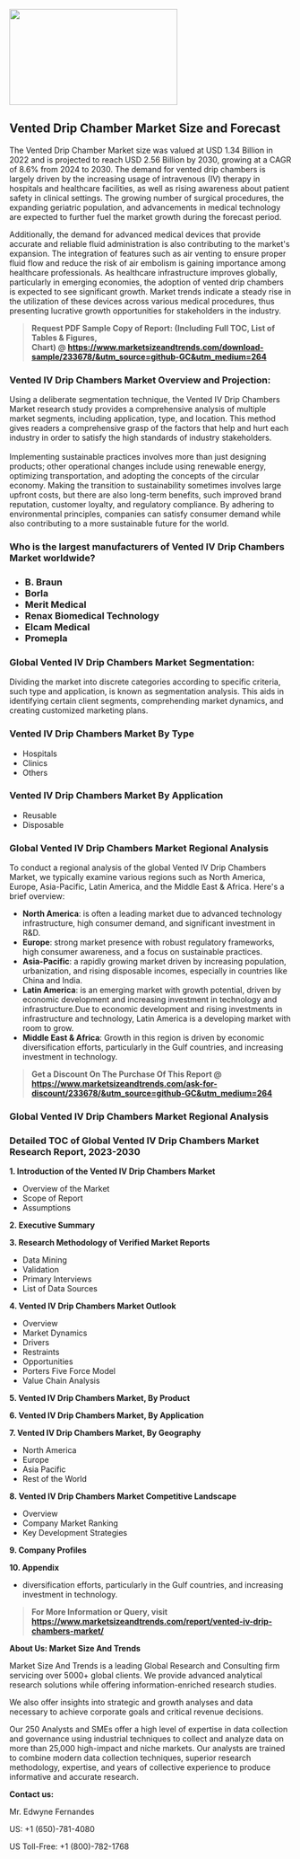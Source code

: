 <p><img class="alignnone size-medium wp-image-20088" src="https://ffe5etoiles.com/wp-content/uploads/2024/12/MST1-300x171.png" alt="" width="300" height="171" /></p><h2>Vented Drip Chamber Market Size and Forecast</h2><p>The Vented Drip Chamber Market size was valued at USD 1.34 Billion in 2022 and is projected to reach USD 2.56 Billion by 2030, growing at a CAGR of 8.6% from 2024 to 2030. The demand for vented drip chambers is largely driven by the increasing usage of intravenous (IV) therapy in hospitals and healthcare facilities, as well as rising awareness about patient safety in clinical settings. The growing number of surgical procedures, the expanding geriatric population, and advancements in medical technology are expected to further fuel the market growth during the forecast period.</p><p>Additionally, the demand for advanced medical devices that provide accurate and reliable fluid administration is also contributing to the market's expansion. The integration of features such as air venting to ensure proper fluid flow and reduce the risk of air embolism is gaining importance among healthcare professionals. As healthcare infrastructure improves globally, particularly in emerging economies, the adoption of vented drip chambers is expected to see significant growth. Market trends indicate a steady rise in the utilization of these devices across various medical procedures, thus presenting lucrative growth opportunities for stakeholders in the industry.</p></p><blockquote id="" class=""><strong>Request PDF Sample Copy of Report: (Including Full TOC, List of Tables &amp; Figures, Chart)&nbsp;@&nbsp;<strong><a href="https://www.marketsizeandtrends.com/download-sample/233678/&utm_source=github-GC&utm_medium=264" target="_blank">https://www.marketsizeandtrends.com/download-sample/233678/&utm_source=github-GC&utm_medium=264</a></strong></strong></blockquote><h3 id="" class="">Vented IV Drip Chambers Market&nbsp;Overview and Projection:</h3><p id="" class="">Using a deliberate segmentation technique, the Vented IV Drip Chambers Market research study provides a comprehensive analysis of multiple market segments, including application, type, and location. This method gives readers a comprehensive grasp of the factors that help and hurt each industry in order to satisfy the high standards of industry stakeholders. <br /> <br />Implementing sustainable practices involves more than just designing products; other operational changes include using renewable energy, optimizing transportation, and adopting the concepts of the circular economy. Making the transition to sustainability sometimes involves large upfront costs, but there are also long-term benefits, such improved brand reputation, customer loyalty, and regulatory compliance. By adhering to environmental principles, companies can satisfy consumer demand while also contributing to a more sustainable future for the world.</p><h3 id="" class="">Who is the largest manufacturers of&nbsp;Vented IV Drip Chambers Market worldwide?</h3><h3 class=""><p><ul><li>B. Braun </li><li> Borla </li><li> Merit Medical </li><li> Renax Biomedical Technology </li><li> Elcam Medical </li><li> Promepla</li></ul></p></h3><h3 id="" class="">Global&nbsp;Vented IV Drip Chambers Market Segmentation:</h3><p id="" class="">Dividing the market into discrete categories according to specific criteria, such type and application, is known as segmentation analysis. This aids in identifying certain client segments, comprehending market dynamics, and creating customized marketing plans.</p><h3 id="" class="">Vented IV Drip Chambers Market&nbsp;By Type</h3><p><p><ul><li>Hospitals</li><li> Clinics</li><li> Others</p></li></ul></p></p><h3 id="" class="">Vented IV Drip Chambers Market&nbsp;By Application</h3><p class=""><p><ul><li>Reusable</li><li> Disposable</li></ul></p></p><h3 id="" class="">Global Vented IV Drip Chambers Market Regional Analysis</h3><p id="" class="">To conduct a regional analysis of the global Vented IV Drip Chambers Market, we typically examine various regions such as North America, Europe, Asia-Pacific, Latin America, and the Middle East &amp; Africa. Here's a brief overview:</p><ul><li><strong>North America</strong>: is often a leading market due to advanced technology infrastructure, high consumer demand, and significant investment in R&amp;D.</li><li><strong>Europe</strong>: strong market presence with robust regulatory frameworks, high consumer awareness, and a focus on sustainable practices.</li><li><strong>Asia-Pacific</strong>: a rapidly growing market driven by increasing population, urbanization, and rising disposable incomes, especially in countries like China and India.</li><li><strong>Latin America</strong>: is an emerging market with growth potential, driven by economic development and increasing investment in technology and infrastructure.Due to economic development and rising investments in infrastructure and technology, Latin America is a developing market with room to grow.</li><li><strong>Middle East &amp; Africa</strong>: Growth in this region is driven by economic diversification efforts, particularly in the Gulf countries, and increasing investment in technology.</li></ul><blockquote id="" class=""><strong>Get a Discount On The Purchase Of This Report @ <strong><a href="https://www.marketsizeandtrends.com/ask-for-discount/233678/&utm_source=github-GC&utm_medium=264" target="_blank">https://www.marketsizeandtrends.com/ask-for-discount/233678/&utm_source=github-GC&utm_medium=264</a></strong></strong></blockquote><h3 id="" class="">Global Vented IV Drip Chambers Market Regional Analysis</h3><h3 id="" class="">Detailed TOC of Global Vented IV Drip Chambers Market Research Report, 2023-2030</h3><p id="" class=""><strong>1. Introduction of the Vented IV Drip Chambers Market</strong></p><ul><li>Overview of the Market</li><li>Scope of Report</li><li>Assumptions</li></ul><p id="" class=""><strong>2. Executive Summary</strong></p><p id="" class=""><strong>3. Research Methodology of Verified Market Reports</strong></p><ul><li>Data Mining</li><li>Validation</li><li>Primary Interviews</li><li>List of Data Sources</li></ul><p id="" class=""><strong>4. Vented IV Drip Chambers Market Outlook</strong></p><ul><li>Overview</li><li>Market Dynamics</li><li>Drivers</li><li>Restraints</li><li>Opportunities</li><li>Porters Five Force Model</li><li>Value Chain Analysis</li></ul><p id="" class=""><strong>5. Vented IV Drip Chambers Market, By Product</strong></p><p id="" class=""><strong>6. Vented IV Drip Chambers Market, By Application</strong></p><p id="" class=""><strong>7. Vented IV Drip Chambers Market, By Geography</strong></p><ul><li>North America</li><li>Europe</li><li>Asia Pacific</li><li>Rest of the World</li></ul><p id="" class=""><strong>8. Vented IV Drip Chambers Market Competitive Landscape</strong></p><ul><li>Overview</li><li>Company Market Ranking</li><li>Key Development Strategies</li></ul><p id="" class=""><strong>9. Company Profiles</strong></p><p id="" class=""><strong>10. Appendix</strong></p><ul><li>diversification efforts, particularly in the Gulf countries, and increasing investment in technology.</li></ul><blockquote id="" class=""><strong>For More Information or Query, visit <strong><strong><a href="https://www.marketsizeandtrends.com/report/vented-iv-drip-chambers-market/" target="_blank">https://www.marketsizeandtrends.com/report/vented-iv-drip-chambers-market/</a></strong></strong></strong></blockquote><p id="" class=""><strong>About Us: Market Size And Trends</strong></p><p id="" class="">Market Size And Trends is a leading Global Research and Consulting firm servicing over 5000+ global clients. We provide advanced analytical research solutions while offering information-enriched research studies.</p><p id="" class="">We also offer insights into strategic and growth analyses and data necessary to achieve corporate goals and critical revenue decisions.</p><p id="" class="">Our 250 Analysts and SMEs offer a high level of expertise in data collection and governance using industrial techniques to collect and analyze data on more than 25,000 high-impact and niche markets. Our analysts are trained to combine modern data collection techniques, superior research methodology, expertise, and years of collective experience to produce informative and accurate research.</p><p id="" class=""><strong>Contact us:</strong></p><p id="" class="">Mr. Edwyne Fernandes</p><p id="" class="">US: +1 (650)-781-4080</p><p id="" class="">US Toll-Free: +1 (800)-782-1768</p>
